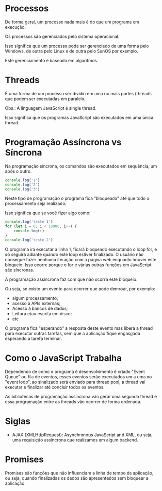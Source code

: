 # Processos 
De forma geral, um processo nada mais é do que um programa em execução.

Os processos são gerenciados pelo sistema operacional.

Isso significa que um  processo pode ser gerenciado de uma forma pelo Windows, de outra pelo Linux e de outra pelo SunOS por exemplo.

Este gerenciamento é baseado em algoritmos.

# Threads
É uma forma de um processo ser dividio em uma ou mais partes (threads que podem ser executadas em paralelo.

Obs.: A linguagem JavaScript é single thread.

Isso significa que os programas JavaScript são executados em uma única thread.

# Programação Assíncrona vs Síncrona

Na programação síncrona, os comandos são executados em sequência, um após o outro.

```javascript
console.log('1')
console.log('2')
console.log('3')
```

Neste tipo de programação o programa fica "bloqueado" até que todo o processamento seja realizado.

Isso significa que se você fizer algo como:

```javascript
console.log('teste 1')
for (let i = 0; i < 10000; i++) {
    console.log(i)
}
console.log('teste 2')
```
O programa irá executar a linha 1, ficará bloqueado executando o loop for, e só seguirá adiante quando este loop estiver finalizado. O usuário não consegue fazer nenhuma iteração com a página web enquanto houver este bloqueio.  Isso ocorre porque o for e várias outras funções em JavaScript são síncronas.

A programação assíncrona faz com que não ocorra este bloqueio.

Ou seja, se existe um evento para ocorrer que pode demroar, por exemplo:
 - algum processamento;
 - acesso à APIs externas;
 - Acesso à bancos de dados;
 - Leitura e/ou escrita em disco;
 - etc

O programa fica "esperando" a resposta deste evento mas libera a thread para executar outras tarefas, sem que a aplicação fique engasgada esperando a tarefa terminar.

# Como o JavaScript Trabalha

Dependendo de como o programa é desenvolvimento é criado "Event Queue" ou fila de eventos, esses eventos serão executados um a uma no "event loop", ao sinalizado será enviado para thread pool, a thread vai executar e finalizar até concluir todos os eventos.

As bibliotecas de programação assíncrona vão gerar uma segunda thread e essa programação entre as threads vão ocorrer de forma ordenada. 

# Siglas

 - AJAX (XMLHttpRequest): Asynchronous JavaScript and XML, ou seja, uma requisição assíncrona que realizamos em algum backend.

# Promises

Promises são funções que não influenciam a linha de tempo da aplicação, ou seja, quando finalizadas os dados são apresentados sem bloquear a aplicação. 
